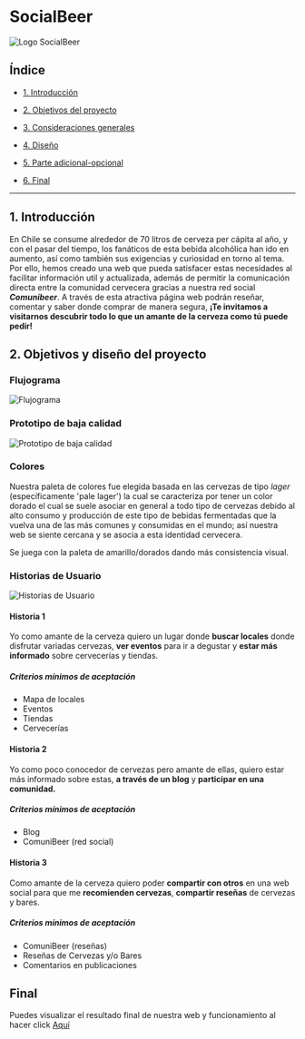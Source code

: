 # SocialBeer
![Logo SocialBeer](http://imgfz.com/i/bGv4odX.png)

  
  
## Índice



*  [1. Introducción](#1-Introducción)

*  [2. Objetivos del proyecto](#2-objetivos-del-proyecto)

*  [3. Consideraciones generales](#3-consideraciones-generales)

*  [4. Diseño](#4-diseño)

*  [5. Parte adicional-opcional](#5-parte-adicional-opcional)

*  [6. Final](#6-Final)



  

***

  

## 1. Introducción

En Chile se consume alrededor de 70 litros de cerveza per cápita al año, y con el pasar del tiempo, los fanáticos de esta bebida alcohólica han ido en aumento, así como también sus exigencias y curiosidad en torno al tema. Por ello, hemos creado una web que pueda satisfacer estas necesidades al facilitar información util y actualizada, además de permitir la comunicación directa entre la comunidad cervecera gracias a nuestra red social ***Comunibeer***. 
A través de esta atractiva página web podrán reseñar, comentar y saber donde comprar de manera segura,
**¡Te invitamos a visitarnos descubrir todo lo que un amante de la cerveza como tú puede pedir!**


## 2. Objetivos y diseño del proyecto


### Flujograma

![Flujograma](http://imgfz.com/i/OcQFfvU.jpeg)

### Prototipo de baja calidad
![Prototipo de baja calidad](http://imgfz.com/i/6nHj2wh.png)
### Colores 
Nuestra paleta de colores fue elegida basada en las cervezas de tipo *lager* (específicamente 'pale lager') la cual se caracteriza por tener un color dorado el cual se suele asociar en general a todo tipo de cervezas debido al alto consumo y producción de este tipo de bebidas fermentadas que la vuelva una de las más comunes y consumidas en el mundo; así  nuestra web se siente cercana y se asocia a esta identidad cervecera.

Se juega con la paleta de amarillo/dorados dando más consistencia visual.

### Historias de Usuario
![Historias de Usuario](http://imgfz.com/i/y1ErZJK.png)
#### Historia 1
Yo como amante de la cerveza quiero un lugar donde **buscar locales** donde disfrutar variadas cervezas, **ver eventos** para ir a degustar y **estar más informado** sobre cervecerías y tiendas.
##### Criterios mínimos de aceptación

 - Mapa de locales
 - Eventos
 - Tiendas
 - Cervecerías

#### Historia 2
Yo como poco conocedor de cervezas pero amante de ellas, quiero estar más informado sobre estas, **a través de un blog** y **participar en una comunidad.**
##### Criterios mínimos de aceptación

 - Blog
 - ComuniBeer (red social)

#### Historia 3
Como amante de la cerveza quiero poder **compartir con otros** en una web social para que me **recomienden cervezas**, **compartir reseñas** de cervezas y bares.
##### Criterios mínimos de aceptación

 - ComuniBeer (reseñas) 
 - Reseñas de Cervezas y/o Bares 
 - Comentarios en  publicaciones

## Final
Puedes visualizar el resultado final de nuestra web y funcionamiento al hacer click [Aquí](https://mariajosegarrido.github.io/SCL013-social-network/src/index.html#home)
